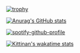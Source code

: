 [![trophy](https://github-profile-trophy.vercel.app/?username=kurashev&theme=onedark)](https://github.com/ryo-ma/github-profile-trophy)

[![Anurag's GitHub stats](https://github-readme-stats.vercel.app/api?username=kurashev)](https://github.com/anuraghazra/github-readme-stats)

[![spotify-github-profile](https://spotify-github-profile.kittinanx.com/api/view?uid=31s7xvpb45mvizgr2rpr4uxein5q&cover_image=true&theme=default&show_offline=true&background_color=2b2b2b&interchange=false&bar_color=ae00ff&bar_color_cover=false)](https://spotify-github-profile.kittinanx.com/api/view?uid=31s7xvpb45mvizgr2rpr4uxein5q&redirect=true)

[![Kittinan's wakatime stats](https://github-readme-stats.vercel.app/api/wakatime?username=@kurashev&layout=compact)](https://github.com/anuraghazra/github-readme-stats)
